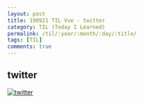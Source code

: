 ```yaml
---
layout: post
title: 190921 TIL Vue - twitter
category: TIL (Today I Learned)
permalink: /til/:year/:month/:day/:title/
tags: [TIL]
comments: true
---
```


## **twitter**

[![twitter](http://img.youtube.com/vi/JnEH9tYLxLk/0.jpg)](http://www.youtube.com/watch?v=JnEH9tYLxLk "twitter")
